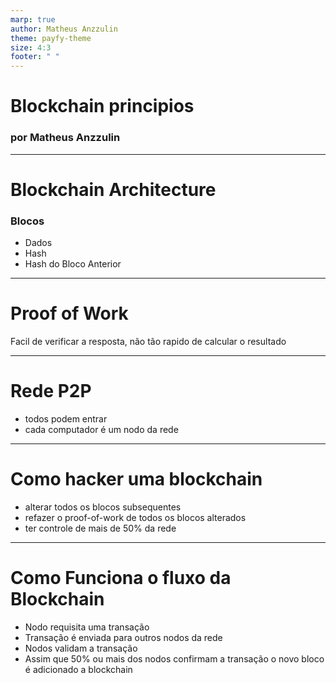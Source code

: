 ```yaml
---
marp: true
author: Matheus Anzzulin
theme: payfy-theme
size: 4:3
footer: " "
---
```

<!-- _class: lead -->
# Blockchain principios
### por Matheus Anzzulin
---

# Blockchain Architecture

### Blocos
 - Dados
 - Hash
 - Hash do Bloco Anterior

---
# Proof of Work
Facil de verificar a resposta, não tão rapido de calcular o resultado

---

# Rede P2P

- todos podem entrar
- cada computador é um nodo da rede

---

# Como hacker uma blockchain

- alterar todos os blocos subsequentes
- refazer o proof-of-work de todos os blocos alterados
- ter controle de mais de 50% da rede

---

# Como Funciona o fluxo da Blockchain

- Nodo requisita uma transação
- Transação é enviada para outros nodos da rede
- Nodos validam a transação
- Assim que 50% ou mais dos nodos confirmam a transação o novo bloco é adicionado a blockchain
